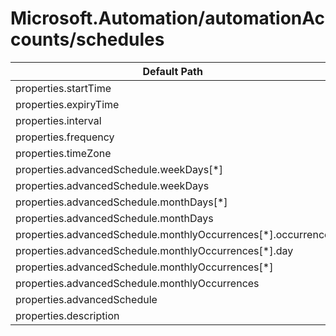 # Microsoft.Automation/automationAccounts/schedules

| Default Path | Alias |
|---|---|
| properties.startTime | Microsoft.Automation/automationAccounts/schedules/startTime |
| properties.expiryTime | Microsoft.Automation/automationAccounts/schedules/expiryTime |
| properties.interval | Microsoft.Automation/automationAccounts/schedules/interval |
| properties.frequency | Microsoft.Automation/automationAccounts/schedules/frequency |
| properties.timeZone | Microsoft.Automation/automationAccounts/schedules/timeZone |
| properties.advancedSchedule.weekDays[*] | Microsoft.Automation/automationAccounts/schedules/advancedSchedule.weekDays[*] |
| properties.advancedSchedule.weekDays | Microsoft.Automation/automationAccounts/schedules/advancedSchedule.weekDays |
| properties.advancedSchedule.monthDays[*] | Microsoft.Automation/automationAccounts/schedules/advancedSchedule.monthDays[*] |
| properties.advancedSchedule.monthDays | Microsoft.Automation/automationAccounts/schedules/advancedSchedule.monthDays |
| properties.advancedSchedule.monthlyOccurrences[*].occurrence | Microsoft.Automation/automationAccounts/schedules/advancedSchedule.monthlyOccurrences[*].occurrence |
| properties.advancedSchedule.monthlyOccurrences[*].day | Microsoft.Automation/automationAccounts/schedules/advancedSchedule.monthlyOccurrences[*].day |
| properties.advancedSchedule.monthlyOccurrences[*] | Microsoft.Automation/automationAccounts/schedules/advancedSchedule.monthlyOccurrences[*] |
| properties.advancedSchedule.monthlyOccurrences | Microsoft.Automation/automationAccounts/schedules/advancedSchedule.monthlyOccurrences |
| properties.advancedSchedule | Microsoft.Automation/automationAccounts/schedules/advancedSchedule |
| properties.description | Microsoft.Automation/automationAccounts/schedules/description |

